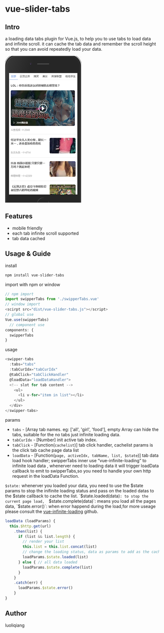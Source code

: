 # vue-slider-tabs

## Intro
<div>a loading data tabs plugin for Vue.js, to help you to use tabs to load data and infinite scroll.
it can cache the tab data and remember the scroll height so that you can avoid repeatedly load your data.</div>

![GitHub](demo.png)

## Features
* mobile friendly
* each tab infinite scroll supported
* tab data cached

## Usage & Guide
install
```js
npm install vue-slider-tabs
```
import with npm or window
```js
// npm import
import swipperTabs from './swipperTabs.vue'
// window import
<scirpt src="dist/vue-slider-tabs.js"></script>
// global use
Vue.use(swipperTabs)
  // component use
components: {
  swipperTabs
}
```
usage
```js
<swipper-tabs
  :tabs="tabs"
  :tabCurIdx="tabCurIdx"
  @tabClick="tabClickHandler"
  @loadData="loadDataHandler">
  <!-- slot for tab content -->
    <ul>
      <li v-for="item in list"></li>
    </ul>
  </div>
</swipper-tabs>
```
params
* `tabs` - [Array tab names. eg: ['all', 'girl', 'food'], empty Array can hide the tabs, suitable for the no tabs just infinite loading data.
* `tabCurIdx` - [Number] init active tab index.
* `tabClick` - [Function(`cachelist`)] tab click handler, cachelist params is the click tab cache page data list
* `loadData` - [Function(`page, activeIdx, tabName, list, $state`)] tab data load hook handler; swipperTabs inner use “vue-infinite-loading” to infinite load data , whenerver need to loading data it will trigger loadData callback to emit to swipperTabs,so you need to handle your own http request in the loadData Function.

`$state:` whenerver you loaded your data, you need to use the $state params to stop the inifinite loading status and pass on the loaded datas to the $state callback to cache the list.
 `$state.loaded(data)`: to stop the current page load, 
 `$state.complete(data)`: means you load all the pages data,
 `$state.error()`: when error happend during the load,for more useage please consult the [vue-infinite-loading](https://github.com/PeachScript/vue-infinite-loading) github.

```js
loadData (loadParams) {
  this.$http.get(url)
    .then(list) {
      if (list && list.length) {
        // render your list
        this.list = this.list.concat(list)
        // change the loading status, data as params to add as the cache list
        loadParams.$state.loaded(list)
      } else { // all data loaded
        loadParams.$state.complete(list)
      }
    }
    .catch(err) {
      loadParams.$state.error()
    }
}
``` 
## Author
luoliqiang
